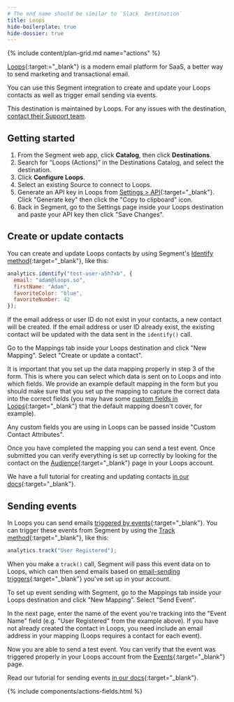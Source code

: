 ```yaml
---
# The end name should be similar to `Slack  Destination`
title: Loops
hide-boilerplate: true
hide-dossier: true
---
```


{% include content/plan-grid.md name="actions" %}

[Loops](https://loops.so?utm_source=segmentio&utm_medium=docs&utm_campaign=partners){:target:="_blank"} is a modern email platform for SaaS, a better way to send marketing and transactional email.

You can use this Segment integration to create and update your Loops contacts as well as trigger email sending via events.

This destination is maintained by Loops. For any issues with the destination, [contact their Support team](mailto:help@loops.so).

## Getting started

1. From the Segment web app, click **Catalog**, then click **Destinations**.
2. Search for “Loops (Actions)” in the Destinations Catalog, and select the destination.
3. Click **Configure Loops**.
4. Select an existing Source to connect to Loops.
5. Generate an API key in Loops from [Settings > API](https://app.loops.so/settings?page=api){:target="_blank"}. Click "Generate key" then click the "Copy to clipboard" icon.
6. Back in Segment, go to the Settings page inside your Loops destination and paste your API key then click "Save Changes".

## Create or update contacts

You can create and update Loops contacts by using Segment's [Identify method](https://segment.com/docs/connections/spec/identify/){:target="_blank"}, like this:

```javascript
analytics.identify("test-user-a5h7xb", {
  email: "adam@loops.so",
  firstName: "Adam",
  favoriteColor: "blue",
  favoriteNumber: 42
});
```

If the email address or user ID do not exist in your contacts, a new contact will be created. If the email address or user ID already exist, the existing contact will be updated with the data sent in the `identify()` call.

Go to the Mappings tab inside your Loops destination and click "New Mapping". Select "Create or update a contact".

It is important that you set up the data mapping properly in step 3 of the form. This is where you can select which data is sent on to Loops and into which fields. We provide an example default mapping in the form but you should make sure that you set up the mapping to capture the correct data into the correct fields (you may have some [custom fields in Loops](https://loops.so/docs/add-users/properties){:target="_blank"} that the default mapping doesn't cover, for example).

Any custom fields you are using in Loops can be passed inside "Custom Contact Attributes".

Once you have completed the mapping you can send a test event. Once submitted you can verify everything is set up correctly by looking for the contact on the [Audience](https://app.loops.so/audience){:target="_blank"} page in your Loops account.

We have a full tutorial for creating and updating contacts [in our docs](https://loops.so/docs/add-users/segment#create-or-update-contact){:target="_blank"}.

## Sending events

In Loops you can send emails [triggered by events](https://loops.so/docs/loop-builder/triggering-emails){:target="_blank"}. You can trigger these events from Segment by using the [Track method](https://segment.com/docs/connections/spec/track/){:target="_blank"}, like this:

```javascript
analytics.track("User Registered");
```

When you make a `track()` call, Segment will pass this event data on to Loops, which can then send emails based on [email-sending triggers](https://loops.so/docs/loop-builder/loop-triggers){:target="_blank"} you've set up in your account.

To set up event sending with Segment, go to the Mappings tab inside your Loops destination and click "New Mapping". Select "Send Event".

In the next page, enter the name of the event you're tracking into the "Event Name" field (e.g. "User Registered" from the example above). If you have not already created the contact in Loops, you need include an email address in your mapping (Loops requires a contact for each event).

Now you are able to send a test event. You can verify that the event was triggered properly in your Loops account from the [Events](https://app.loops.so/settings?page=events){:target="_blank"} page.

Read our tutorial for sending events [in our docs](https://loops.so/docs/add-users/segment#send-event){:target="_blank"}.

{% include components/actions-fields.html %}